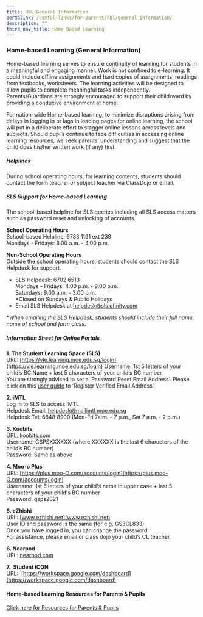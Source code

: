 ```yaml
---
title: HBL General Information
permalink: /useful-links/for-parents/hbl/general-information/
description: ""
third_nav_title: Home Based Learning
---
```

### **Home-based Learning (General Information)**
Home-based learning serves to ensure continuity of learning for students in a meaningful and engaging manner. Work is not confined to e-learning. It could include offline assignments and hard copies of assignments, readings from textbooks, worksheets. 
The learning activities will be designed to allow pupils to complete meaningful tasks independently. Parents/Guardians are strongly encouraged to support their child/ward by providing a conducive environment at home. 

For nation-wide Home-based learning, to minimize disruptions arising from delays in logging in or lags in loading pages for online learning, the school will put in a deliberate effort to stagger online lessons across levels and subjects. Should pupils continue to face difficulties in accessing online learning resources, we seek parents’ understanding and suggest that the child does his/her written work (if any) first.

##### **Helplines**
During school operating hours, for learning contents, students should contact the form teacher or subject teacher via ClassDojo or email.

##### **SLS Support for Home-based Learning**
The school-based helpline for SLS queries including all SLS access matters such as password reset and unlocking of accounts.

**School Operating Hours**<br>
School-based Helpline: 6783 1191 ext 238<br>
Mondays - Fridays: 8.00 a.m. - 4.00 p.m.

**Non-School Operating Hours**<br>
Outside the school operating hours, students should contact the SLS Helpdesk for support.<br>
* SLS Helpdesk: 6702 6513<br>
Mondays - Fridays: 4.00 p.m. - 9.00 p.m.<br>
Saturdays: 9.00 a.m. - 3.00 p.m.<br>
\*Closed on Sundays & Public Holidays<br>
* Email SLS Helpdesk at [helpdesk@sls.ufinity.com](mailto:helpdesk@sls.ufinity.com)

\*_When emailing the SLS Helpdesk, students should include their full name, name of school and form class._

##### **Information Sheet for Online Portals**
**1\. The Student Learning Space (SLS)**<br>
URL: [https://vle.learning.moe.edu.sg/login](https://vle.learning.moe.edu.sg/login)
Username: 1st 5 letters of your child’s BC Name + last 5 characters of your child’s BC number<br>
You are strongly advised to set a ‘Password Reset Email Address’. Please click on this [user guide](/files/user%20guide.pdf) to ‘Register Verified Email Address’.

**2\. iMTL**<br>
Log in to SLS to access iMTL<br>
Helpdesk Email: [helpdesk@mailimtl.moe.edu.sg](mailto:helpdesk@mailimtl.moe.edu.sg)<br>
Helpdesk Tel: 6848 8900 (Mon-Fri 7a.m. - 7 p.m., Sat 7 a.m. - 2 p.m.)

**3\. Koobits**<br>
URL: [koobits.com](koobits.com)<br>
Username: GSPSXXXXXX (where XXXXXX is the last 6 characters of the child’s BC number)<br>
Password: Same as above

**4\. Moo-o Plus**<br>
URL: [https://plus.moo-O.com/accounts/login](https://plus.moo-O.com/accounts/login)<br>
Username: 1st 5 letters of your child's name in upper case + last 5 characters of your child's BC number<br>
Password: gsps2021

**5\. eZhishi**<br>
URL: [www.ezhishi.net](www.ezhishi.net)<br>
User ID and password is the same (for e.g. GS3CL833)<br>
Once you have logged in, you can change the password.<br>
For assistance, please email or class dojo your child’s CL teacher.

**6\. Nearpod**<br>
URL: [nearpod.com](nearpod.com)

**7.  Student iCON**<br>
URL:  [https://workspace.google.com/dashboard](https://workspace.google.com/dashboard)

#### **Home-based Learning Resources for Parents & Pupils**
[Click here for Resources for Parents & Pupils](https://staging.d2j3cxv28bap5s.amplifyapp.com/useful-links/for-parents/hbl/)
